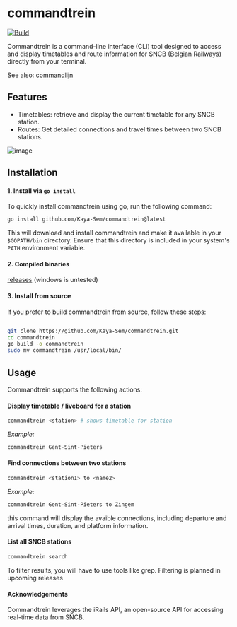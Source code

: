 # commandtrein

[![Build](https://github.com/Kaya-Sem/commandtrein/actions/workflows/build.yml/badge.svg)](https://github.com/Kaya-Sem/commandtrein/actions/workflows/build.yml)

Commandtrein is a command-line interface (CLI) tool designed to access and display timetables and route information for SNCB (Belgian Railways) directly from your terminal.

See also: [commandlijn](https://github.com/Command-Transport/commandlijn)

## Features
- Timetables: retrieve and display the current timetable for any SNCB station.
- Routes: Get detailed connections and travel times between two SNCB stations.

![image](https://github.com/user-attachments/assets/8044a27b-be72-4081-a79a-fff0a0037ecd)


## Installation

#### 1. Install via `go install`

To quickly install commandtrein using go, run the following command:

```bash
go install github.com/Kaya-Sem/commandtrein@latest
```

This will download and install commandtrein and make it available in your `$GOPATH/bin` directory. Ensure that this directory is included in your system's `PATH` environment variable.

#### 2. Compiled binaries

[releases](https://github.com/Kaya-Sem/commandtrein/releases) (windows is untested)

#### 3. Install from source
If you prefer to build commandtrein from source, follow these steps:

```bash

git clone https://github.com/Kaya-Sem/commandtrein.git
cd commandtrein
go build -o commandtrein
sudo mv commandtrein /usr/local/bin/
```

## Usage

Commandtrein supports the following actions:

#### Display timetable / liveboard for a station

```bash
commandtrein <station> # shows timetable for station
```

*Example:*
```bash
commandtrein Gent-Sint-Pieters
```
#### Find connections between two stations
```bash
commandtrein <station1> to <name2>
```
*Example:*
```bash
commandtrein Gent-Sint-Pieters to Zingem
```

this command will display the avaible connections, including departure and arrival times, duration, and platform information.


#### List all SNCB stations
```bash
commandtrein search
```

To filter results, you will have to use tools like grep. Filtering is planned in upcoming releases


#### Acknowledgements

Commandtrein leverages the iRails API, an open-source API for accessing real-time data from SNCB.
